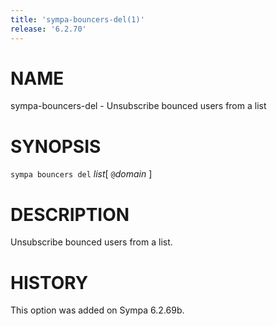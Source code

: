```yaml
---
title: 'sympa-bouncers-del(1)'
release: '6.2.70'
---
```


# NAME

sympa-bouncers-del - Unsubscribe bounced users from a list

# SYNOPSIS

`sympa bouncers del` _list_\[ `@`_domain_ \]

# DESCRIPTION

Unsubscribe bounced users from a list.

# HISTORY

This option was added on Sympa 6.2.69b.
